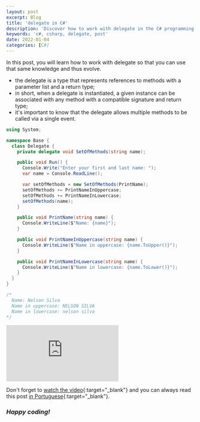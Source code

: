 ```yaml
---
layout: post
excerpt: Blog
title: 'delegate in C#'
description: 'Discover how to work with delegate in the C# programming language. Get answers to your questions with the theory and examples presented.'
keywords: 'c#, csharp, delegate, post'
date: 2022-01-04
categories: [C#]
---
```


In this post, you will learn how to work with delegate so that you can use that same knowledge and thus evolve.

- the delegate is a type that represents references to methods with a parameter list and a return type;
- in short, when a delegate is instantiated, a given instance can be associated with any method with a compatible signature and return type;
- it's important to know that the delegate allows multiple methods to be called via a single event.

```csharp
using System;

namespace Base {
  class Delegate {
    private delegate void SetOfMethods(string name);

    public void Run() {
      Console.Write("Enter your first and last name: ");
      var name = Console.ReadLine();

      var setOfMethods = new SetOfMethods(PrintName);
      setOfMethods += PrintNameInUppercase;
      setOfMethods += PrintNameInLowercase;
      setOfMethods(name);
    }

    public void PrintName(string name) {
      Console.WriteLine($"Name: {name}");
    }

    public void PrintNameInUppercase(string name) {
      Console.WriteLine($"Name in uppercase: {name.ToUpper()}");
    }

    public void PrintNameInLowercase(string name) {
      Console.WriteLine($"Name in lowercase: {name.ToLower()}");
    }
  }
}

/*
  Name: Nelson Silva
  Name in uppercase: NELSON SILVA
  Name in lowercase: nelson silva
*/
```

<div class="video-container">
  <iframe src="https://www.youtube.com/embed/bbXsVSa952Y" frameborder="0" allowfullscreen></iframe>
</div>

Don't forget to [watch the video](https://youtu.be/bbXsVSa952Y){:target="\_blank"} and you can always read this post [in Portuguese](https://caffeinealgorithm.com/blog/delegate-em-csharp/){:target="\_blank"}.

### _Happy coding!_
